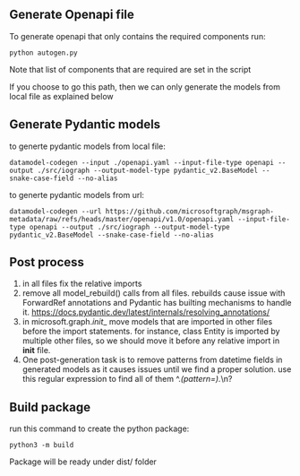 ## Generate Openapi file
To generate openapi that only contains the required components run:

```
python autogen.py
```

Note that list of components that are required are set in the script

If you choose to go this path, then we can only generate the models from local file as explained below

## Generate Pydantic models
to generte pydantic models from local file:  
```
datamodel-codegen --input ./openapi.yaml --input-file-type openapi --output ./src/iograph --output-model-type pydantic_v2.BaseModel --snake-case-field --no-alias 
```
to generte pydantic models from url: 
```
datamodel-codegen --url https://github.com/microsoftgraph/msgraph-metadata/raw/refs/heads/master/openapi/v1.0/openapi.yaml --input-file-type openapi --output ./src/iograph --output-model-type pydantic_v2.BaseModel --snake-case-field --no-alias    
```
## Post process

1. in all files fix the relative imports
2. remove all model_rebuild() calls from all files. rebuilds cause issue with ForwardRef annotations
   and Pydantic has builting mechanisms to handle it. https://docs.pydantic.dev/latest/internals/resolving_annotations/
3. in microsoft.graph._init__ move models that are imported in other files before the import statements.
   for instance, class Entity is imported by multiple other files, so we should move it before any 
   relative import in __init__ file.
4. One post-generation task is to remove patterns from datetime fields in generated models as it 
   causes issues until we find a proper solution. use this regular expression to find all of them 
   ^.*(pattern=).*\n?

## Build package
run this command to create the python package:
```
python3 -m build
```

Package will be ready under dist/ folder